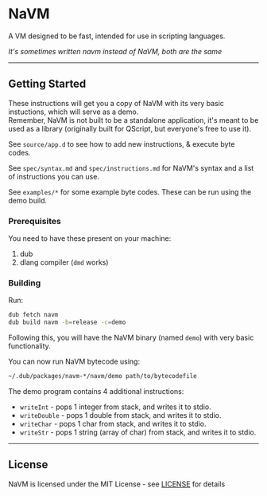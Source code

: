 # NaVM
A VM designed to be fast, intended for use in scripting languages.  
  
_It's sometimes written navm instead of NaVM, both are the same_

---

## Getting Started
These instructions will get you a copy of NaVM with its very basic instuctions, which will serve as a demo.  
Remember, NaVM is not built to be a standalone application, it's meant to be used as a library (originally built
for QScript, but everyone's free to use it).  

See `source/app.d` to see how to add new instructions, & execute byte codes.
  
See `spec/syntax.md` and `spec/instructions.md` for NaVM's syntax and a list of instructions you can use.  

See `examples/*` for some example byte codes. These can be run using the demo build.

### Prerequisites
You need to have these present on your machine:

1. dub
2. dlang compiler (`dmd` works)

### Building
Run:
```bash
dub fetch navm
dub build navm -b=release -c=demo
```
Following this, you will have the NaVM binary (named `demo`) with very basic functionality.  

You can now run NaVM bytecode using:  
```bash
~/.dub/packages/navm-*/navm/demo path/to/bytecodefile
```

The demo program contains 4 additional instructions:
* `writeInt` - pops 1 integer from stack, and writes it to stdio.
* `writeDouble` - pops 1 double from stack, and writes it to stdio.
* `writeChar` - pops 1 char from stack, and writes it to stdio.
* `writeStr` - pops 1 string (array of char) from stack, and writes it to stdio.

---

## License
NaVM is licensed under the MIT License - see [LICENSE](LICENSE) for details
